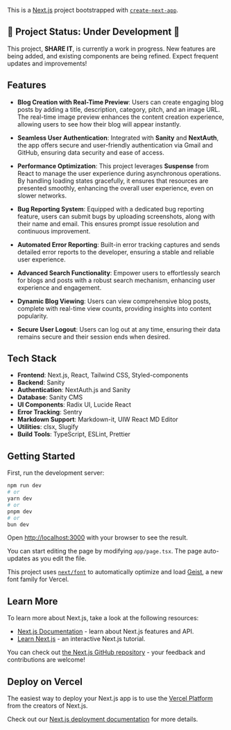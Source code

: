 This is a [Next.js](https://nextjs.org) project bootstrapped with [`create-next-app`](https://nextjs.org/docs/app/api-reference/cli/create-next-app).

## 🚧 Project Status: Under Development 🚧

This project, **SHARE IT**, is currently a work in progress. New features are being added, and existing components are being refined. Expect frequent updates and improvements!

## Features

- **Blog Creation with Real-Time Preview**: Users can create engaging blog posts by adding a title, description, category, pitch, and an image URL. The real-time image preview enhances the content creation experience, allowing users to see how their blog will appear instantly.

- **Seamless User Authentication**: Integrated with **Sanity** and **NextAuth**, the app offers secure and user-friendly authentication via Gmail and GitHub, ensuring data security and ease of access.

- **Performance Optimization**: This project leverages **Suspense** from React to manage the user experience during asynchronous operations. By handling loading states gracefully, it ensures that resources are presented smoothly, enhancing the overall user experience, even on slower networks.

- **Bug Reporting System**: Equipped with a dedicated bug reporting feature, users can submit bugs by uploading screenshots, along with their name and email. This ensures prompt issue resolution and continuous improvement.

- **Automated Error Reporting**: Built-in error tracking captures and sends detailed error reports to the developer, ensuring a stable and reliable user experience.

- **Advanced Search Functionality**: Empower users to effortlessly search for blogs and posts with a robust search mechanism, enhancing user experience and engagement.


- **Dynamic Blog Viewing**: Users can view comprehensive blog posts, complete with real-time view counts, providing insights into content popularity.

- **Secure User Logout**: Users can log out at any time, ensuring their data remains secure and their session ends when desired.

## Tech Stack

- **Frontend**: Next.js, React, Tailwind CSS, Styled-components
- **Backend**: Sanity
- **Authentication**: NextAuth.js and Sanity
- **Database**: Sanity CMS
- **UI Components**: Radix UI, Lucide React
- **Error Tracking**: Sentry
- **Markdown Support**: Markdown-it, UIW React MD Editor
- **Utilities**: clsx, Slugify
- **Build Tools**: TypeScript, ESLint, Prettier

## Getting Started

First, run the development server:

```bash
npm run dev
# or
yarn dev
# or
pnpm dev
# or
bun dev
```

Open [http://localhost:3000](http://localhost:3000) with your browser to see the result.

You can start editing the page by modifying `app/page.tsx`. The page auto-updates as you edit the file.

This project uses [`next/font`](https://nextjs.org/docs/app/building-your-application/optimizing/fonts) to automatically optimize and load [Geist](https://vercel.com/font), a new font family for Vercel.

## Learn More

To learn more about Next.js, take a look at the following resources:

- [Next.js Documentation](https://nextjs.org/docs) - learn about Next.js features and API.
- [Learn Next.js](https://nextjs.org/learn) - an interactive Next.js tutorial.

You can check out [the Next.js GitHub repository](https://github.com/vercel/next.js) - your feedback and contributions are welcome!

## Deploy on Vercel

The easiest way to deploy your Next.js app is to use the [Vercel Platform](https://vercel.com/new?utm_medium=default-template&filter=next.js&utm_source=create-next-app&utm_campaign=create-next-app-readme) from the creators of Next.js.

Check out our [Next.js deployment documentation](https://nextjs.org/docs/app/building-your-application/deploying) for more details.
